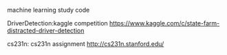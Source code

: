 machine learning study code

DriverDetection:kaggle competition
https://www.kaggle.com/c/state-farm-distracted-driver-detection

cs231n:
cs231n assignment
http://cs231n.stanford.edu/
